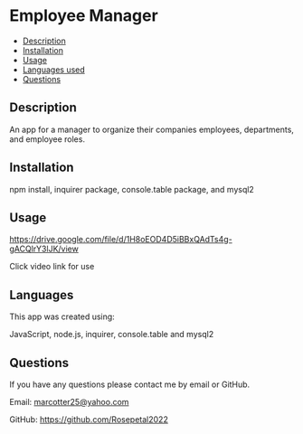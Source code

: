 # Employee Manager

  * [Description](#description)
  * [Installation](#installation)
  * [Usage](#usage)
  * [Languages used](#languages)
  * [Questions](#email)
  
  
  ## Description 

  An app for a manager to organize their companies employees, departments, and employee roles.

  ## Installation

  npm install, inquirer package, console.table package, and mysql2

  ## Usage

  https://drive.google.com/file/d/1H8oEOD4D5iBBxQAdTs4g-gACQlrY3lJK/view

  Click video link for use
  

  ## Languages

  This app was created using:
  
  JavaScript, node.js, inquirer, console.table and mysql2

  ## Questions

  If you have any questions please contact me by email or GitHub.

  Email: marcotter25@yahoo.com

  GitHub: https://github.com/Rosepetal2022

